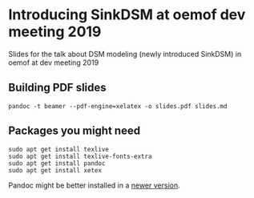 # Introducing SinkDSM at oemof dev meeting 2019

Slides for the talk about DSM modeling (newly introduced SinkDSM) in oemof at dev meeting 2019

## Building PDF slides

```
pandoc -t beamer --pdf-engine=xelatex -o slides.pdf slides.md
```

## Packages you might need

```
sudo apt get install texlive
sudo apt get install texlive-fonts-extra
sudo apt get install pandoc
sudo apt get install xetex
```

Pandoc might be better installed in a [newer version](https://pandoc.org/installing.html).